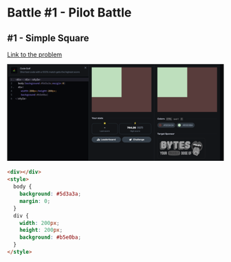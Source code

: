 # Battle #1 - Pilot Battle

## #1 - Simple Square

[Link to the problem](https://cssbattle.dev/play/1)

![result](../../Images/Battle%201/1-Simply%20Square.png)

```html
<div></div>
<style>
  body {
    background: #5d3a3a;
    margin: 0;
  }
  div {
    width: 200px;
    height: 200px;
    background: #b5e0ba;
  }
</style>
```